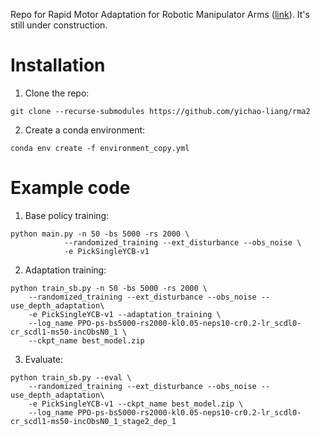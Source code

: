 Repo for Rapid Motor Adaptation for Robotic Manipulator Arms ([link]([www.google.com](https://arxiv.org/abs/2312.04670))). It's still under construction.

# Installation
1. Clone the repo:
```
git clone --recurse-submodules https://github.com/yichao-liang/rma2
```

2. Create a conda environment:
```
conda env create -f environment_copy.yml
```

# Example code
1. Base policy training:
```
python main.py -n 50 -bs 5000 -rs 2000 \
            --randomized_training --ext_disturbance --obs_noise \
            -e PickSingleYCB-v1 
```

2. Adaptation training:
```
python train_sb.py -n 50 -bs 5000 -rs 2000 \
    --randomized_training --ext_disturbance --obs_noise --use_depth_adaptation\
    -e PickSingleYCB-v1 --adaptation_training \
    --log_name PPO-ps-bs5000-rs2000-kl0.05-neps10-cr0.2-lr_scdl0-cr_scdl1-ms50-incObsN0_1 \
    --ckpt_name best_model.zip
```

3. Evaluate:
```
python train_sb.py --eval \
    --randomized_training --ext_disturbance --obs_noise --use_depth_adaptation\
    -e PickSingleYCB-v1 --ckpt_name best_model.zip \
    --log_name PPO-ps-bs5000-rs2000-kl0.05-neps10-cr0.2-lr_scdl0-cr_scdl1-ms50-incObsN0_1_stage2_dep_1
```